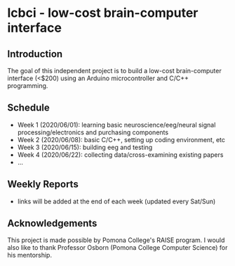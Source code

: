 # lcbci - low-cost brain-computer interface

## Introduction
The goal of this independent project is to build a low-cost brain-computer interface (<$200) using an Arduino microcontroller and C/C++ programming.

## Schedule
- Week 1 (2020/06/01): learning basic neuroscience/eeg/neural signal processing/electronics and purchasing components
- Week 2 (2020/06/08): basic C/C++, setting up coding environment, etc
- Week 3 (2020/06/15): building eeg and testing
- Week 4 (2020/06/22): collecting data/cross-examining existing papers
- ...

## Weekly Reports
- links will be added at the end of each week (updated every Sat/Sun)

## Acknowledgements
This project is made possible by Pomona College's RAISE program. I would also like to thank Professor Osborn (Pomona College Computer Science) for his mentorship.
